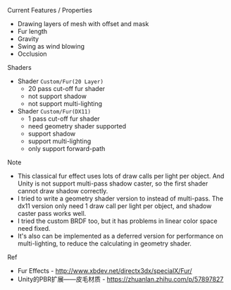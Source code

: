 Current Features / Properties
* Drawing layers of mesh with offset and mask
* Fur length
* Gravity
* Swing as wind blowing
* Occlusion

Shaders
* Shader `Custom/Fur(20 Layer)`
  * 20 pass cut-off fur shader
  * not support shadow
  * not support multi-lighting
* Shader `Custom/Fur(DX11)`
  * 1 pass cut-off fur shader
  * need geometry shader supported
  * support shadow
  * support multi-lighting
  * only support forward-path

Note
* This classical fur effect uses lots of draw calls per light per object. And Unity is not support multi-pass shadow caster, so the first shader cannot draw shadow correctly.
* I tried to write a geometry shader version to instead of multi-pass. The dx11 version only need 1 draw call per light per object, and shadow caster pass works well.
* I tried the custom BRDF too, but it has problems in linear color space need fixed.
* It's also can be implemented as a deferred version for performance on multi-lighting, to reduce the calculating in geometry shader.

Ref
* Fur Effects - http://www.xbdev.net/directx3dx/specialX/Fur/
* Unity的PBR扩展——皮毛材质 - https://zhuanlan.zhihu.com/p/57897827